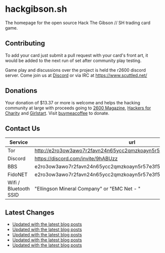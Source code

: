 # hackgibson.sh
The homepage for the open source Hack The Gibson // SH trading card game.


## Contributing

To add your card just submit a pull request with your card's front art, it would be added to the next run of set after community play testing.

Game play and discussions over the project is held the r2600 discord server. Come join us at [Discord](https://discord.com/invite/9hABUzz) or via IRC at https://www.scuttled.net/


## Donations

Your donation of $13.37 or more is welcome and helps the hacking community at large with proceeds going to [2600 Magazine](https://2600.com/), [Hackers for Charity](https://hackersforcharity.org) and [Girlstart](https://girlstart.org).  Visit [buymeacoffee](https://www.buymeacoffee.com/hackgibson.sh) to donate.


## Contact Us

Service | url
-|-
Tor | http://e2ro3ow3awo7r2favn24n65ycc2qmzkoayn5r57e3f56nvjwdcgg32ad.onion
Discord | https://discord.com/invite/9hABUzz
BBS | e2ro3ow3awo7r2favn24n65ycc2qmzkoayn5r57e3f56nvjwdcgg32ad.onion:23
FidoNET | e2ro3ow3awo7r2favn24n65ycc2qmzkoayn5r57e3f56nvjwdcgg32ad.onion:24554
Wifi / Bluetooth SSID | "Ellingson Mineral Company" or "EMC Net - <fidonet address>"

## Latest Changes
<!-- BLOG-POST-LIST:START -->
- [Updated with the latest blog posts](https://github.com/DFW2600/hackgibson.sh/commit/40da7035e74530cb3dc44b3b2298f9f9e4b8775d)
- [Updated with the latest blog posts](https://github.com/DFW2600/hackgibson.sh/commit/85c70d83da0cb1f4bf20eb1c242f9bd1cc64de7c)
- [Updated with the latest blog posts](https://github.com/DFW2600/hackgibson.sh/commit/bfe821de9372bb306dc6ddfd92c1ac0ef3aad0a8)
- [Updated with the latest blog posts](https://github.com/DFW2600/hackgibson.sh/commit/27fa1ebb136090b3bacdc08a1be1120a1480bba0)
- [Updated with the latest blog posts](https://github.com/DFW2600/hackgibson.sh/commit/35b7df71984e8c927c944328ab184c4983a8d2fc)
<!-- BLOG-POST-LIST:END -->
